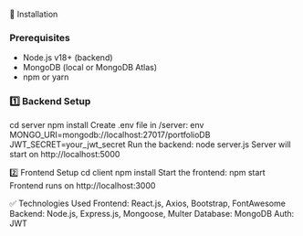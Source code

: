 🔧 Installation

### Prerequisites
- Node.js v18+ (backend)
- MongoDB (local or MongoDB Atlas)
- npm or yarn

### 1️⃣ Backend Setup

cd server
npm install
Create .env file in /server:
env
MONGO_URI=mongodb://localhost:27017/portfolioDB
JWT_SECRET=your_jwt_secret
Run the backend:
node server.js
Server will start on http://localhost:5000

2️⃣ Frontend Setup
cd client
npm install
Start the frontend:
npm start
Frontend runs on http://localhost:3000

✅ Technologies Used
Frontend: React.js, Axios, Bootstrap, FontAwesome
Backend: Node.js, Express.js, Mongoose, Multer
Database: MongoDB
Auth: JWT
